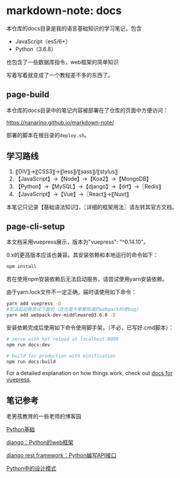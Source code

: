 # markdown-note: docs

本仓库的docs目录是我的语言基础知识的学习笔记，包含

- JavaScript（es5/6+）
- Python（3.6.8）

也包含了一些数据库指令，web框架的简单知识

写着写着就变成了一个教程差不多的东西了。



## page-build

本仓库的docs目录中的笔记内容被部署在了仓库的页面中方便访问：

<https://nanarino.github.io/markdown-note/>

部署的脚本在根目录的`deploy.sh`。



## 学习路线

1. 〖DIV〗→〖CSS3〗→〖less〗/〖sass〗/〖stylus〗
2. 【JavaScript】→【Node】→【Koa2】→【MongoDB】
3. 【Python】→【MySQL】→【django】→【drf】→〖Redis〗
4. 【JavaScript】→【Vue】→〖React〗→〖Nuxt〗

本笔记只记录【基础语法知识】，〖详细的框架用法〗请左转其官方文档。



## page-cli-setup

本文档采用vuepress展示，版本为"vuepress": "^0.14.10"。

0.x的更高版本应该也兼容。其安装依赖和本地运行的命令如下：

```bash
npm install
```

若在使用npm安装依赖后无法启动服务，请尝试使用yarn安装依赖。

由于yarn.lock文件不一定正确，届时请使用如下命令：

```bash
yarn add vuepress -D
#无法启动再尝试下面的（这也是大家都知道的webpack的老bug）
yarn add webpack-dev-middleware@3.6.0 -D
```

安装依赖完成后使用如下命令使用脚手架，（不必，已写好.cmd脚本）：

```bash
# serve with hot reload at localhost:8080
npm run docs:dev

# build for production with minification
npm run docs:build
```

For a detailed explanation on how things work, check out [docs for vuepress](https://github.com/vuejs/vuepress).



## 笔记参考

老男孩教育的一些老师的博客园

[Python基础](https://www.cnblogs.com/Eva-J/p/7277026.html)

[django：Python的web框架](https://www.cnblogs.com/liwenzhou/p/9959979.html)

[django rest framework：Python编写API接口](https://www.cnblogs.com/GGGG-XXXX/p/9564651.html)

[Python中的设计模式](https://www.cnblogs.com/alex3714/articles/5760582.html)